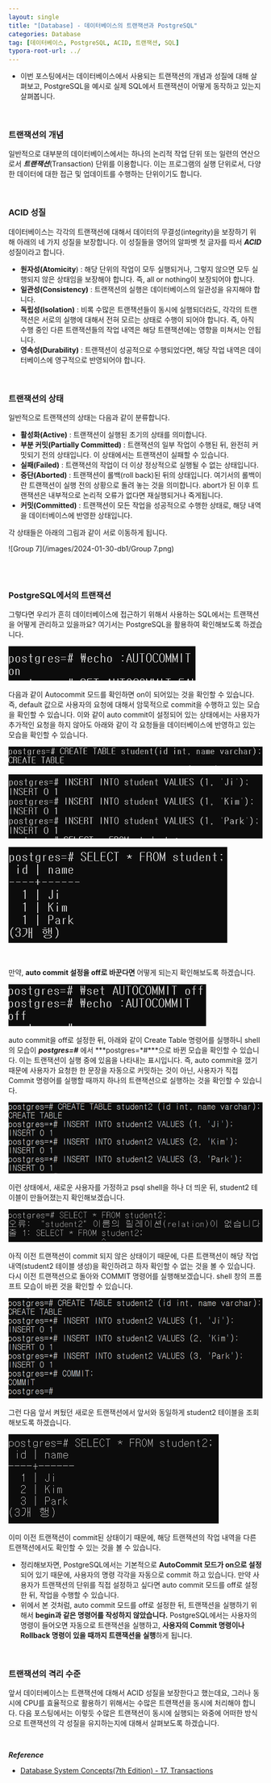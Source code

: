 ```yaml
---
layout: single
title: "[Database] - 데이터베이스의 트랜잭션과 PostgreSQL"
categories: Database
tag: [데이터베이스, PostgreSQL, ACID, 트랜잭션, SQL]
typora-root-url: ../
---
```






- 이번 포스팅에서는 데이터베이스에서 사용되는 트랜잭션의 개념과 성질에 대해 살펴보고, PostgreSQL을 예시로 실제 SQL에서 트랜잭션이 어떻게 동작하고 있는지 살펴봅니다.

<br/>



### 트랜잭션의 개념

일반적으로 대부분의 데이터베이스에서는 하나의 논리적 작업 단위 또는 일련의 연산으로서 ***트랜잭션***(Transaction) 단위를 이용합니다. 이는 프로그램의 실행 단위로서, 다양한 데이터에 대한 접근 및 업데이트를 수행하는 단위이기도 합니다.

<br/>



### ACID 성질

데이터베이스는 각각의 트랜잭션에 대해서 데이터의 무결성(integrity)을 보장하기 위해 아래의 네 가지 성질을 보장합니다. 이 성질들을 영어의 알파벳 첫 글자를 따서 ***ACID*** 성질이라고 합니다.

- **원자성(Atomicity**) : 해당 단위의 작업이 모두 실행되거나, 그렇지 않으면 모두 실행되지 않은 상태임을 보장해야 합니다. 즉, all or nothing이 보장되어야 합니다.
- **일관성(Consistency)** : 트랜잭션의 실행은 데이터베이스의 일관성을 유지해야 합니다.
- **독립성(Isolation)** : 비록 수많은 트랜잭션들이 동시에 실행되더라도, 각각의 트랜잭션은 서로의 실행에 대해서 전혀 모르는 상태로 수행이 되어야 합니다. 즉, 아직 수행 중인 다른 트랜잭션들의 작업 내역은 해당 트랜잭션에는 영향을 미쳐서는 안됩니다.
- **영속성(Durability)** : 트랜잭션이 성공적으로 수행되었다면, 해당 작업 내역은 데이터베이스에 영구적으로 반영되어야 합니다.



<br/>

### 트랜잭션의 상태

일반적으로 트랜잭션의 상태는 다음과 같이 분류합니다.

- **활성화(Active)** : 트랜잭션이 실행된 초기의 상태를 의미합니다.
- **부분 커밋(Partially Committed)** : 트랜잭션의 일부 작업이 수행된 뒤, 완전히 커밋되기 전의 상태입니다. 이 상태에서는 트랜잭션이 실패할 수 있습니다.
- **실패(Failed)** : 트랜잭션의 작업이 더 이상 정상적으로 실행될 수 없는 상태입니다. 
- **중단(Aborted)** : 트랜잭션이 롤백(roll back)된 뒤의 상태입니다. 여기서의 롤백이란 트랜잭션이 실행 전의 상황으로 돌려 놓는 것을 의미합니다. abort가 된 이후 트랜잭션은 내부적으로 논리적 오류가 없다면 재실행되거나 죽게됩니다.
- **커밋(Committed)** : 트랜잭션이 모든 작업을 성공적으로 수행한 상태로, 해당 내역을 데이터베이스에 반영한 상태입니다.



각 상태들은 아래의 그림과 같이 서로 이동하게 됩니다.

![Group 7](/images/2024-01-30-db1/Group 7.png)



<br/><br/>

### PostgreSQL에서의 트랜잭션

그렇다면 우리가 흔히 데이터베이스에 접근하기 위해서 사용하는 SQL에서는 트랜잭션을 어떻게 관리하고 있을까요? 여기서는 PostgreSQL을 활용하여 확인해보도록 하겠습니다. 

![image-20240130234509327](/images/2024-01-30-db1/image-20240130234509327.png)

다음과 같이 Autocommit 모드를 확인하면 on이 되어있는 것을 확인할 수 있습니다. 즉, default 값으로 사용자의 요청에 대해서 암묵적으로 commit을 수행하고 있는 모습을 확인할 수 있습니다. 이와 같이 auto commit이 설정되어 있는 상태에서는 사용자가 추가적인 요청을 하지 않아도 아래와 같이 각 요청들을 데이터베이스에 반영하고 있는 모습을 확인할 수 있습니다.

![image-20240130235026520](/images/2024-01-30-db1/image-20240130235026520.png)

![image-20240130235039382](/images/2024-01-30-db1/image-20240130235039382.png)

![image-20240130235045532](/images/2024-01-30-db1/image-20240130235045532.png)



<br/>

만약, **auto commit 설정을 off로 바꾼다면** 어떻게 되는지 확인해보도록 하겠습니다.

![image-20240130234633740](/images/2024-01-30-db1/image-20240130234633740.png)



auto commit을 off로 설정한 뒤, 아래와 같이 Create Table 명령어를 실행하니 shell의 모습이 ***postgres=#*** 에서 ***postgres=\*#***으로 바뀐 모습을 확인할 수 있습니다. 이는 트랜잭션이 실행 중에 있음을 나타내는 표시입니다. 즉, auto commit을 껐기 때문에 사용자가 요청한 한 문장을 자동으로 커밋하는 것이 아닌, 사용자가 직접 Commit 명령어를 실행할 때까지 하나의 트랜잭션으로 실행하는 것을 확인할 수 있습니다.

![image-20240130235425459](/images/2024-01-30-db1/image-20240130235425459.png)

이런 상태에서, 새로운 사용자를 가정하고 psql shell을 하나 더 띄운 뒤, student2 테이블이 만들어졌는지 확인해보겠습니다.

![image-20240130235720936](/images/2024-01-30-db1/image-20240130235720936.png)

아직 이전 트랜잭션이 commit 되지 않은 상태이기 때문에, 다른 트랜잭션이 해당 작업 내역(student2 테이블 생성)을 확인하려고 하자 확인할 수 없는 것을 볼 수 있습니다. 다시 이전 트랜잭션으로 돌아와 COMMIT 명령어를 실행해보겠습니다. shell 창의 프롬프트 모습이 바뀐 것을 확인할 수 있습니다.

![image-20240130235821416](/images/2024-01-30-db1/image-20240130235821416.png)

그런 다음 앞서 켜뒀던 새로운 트랜잭션에서 앞서와 동일하게 student2 테이블을 조회해보도록 하겠습니다.

![image-20240130235926596](/images/2024-01-30-db1/image-20240130235926596.png)

이미 이전 트랜잭션이 commit된 상태이기 때문에, 해당 트랜잭션의 작업 내역을 다른 트랜잭션에서도 확인할 수 있는 것을 볼 수 있습니다.



- 정리해보자면, PostgreSQL에서는 기본적으로 **AutoCommit 모드가 on으로 설정**되어 있기 때문에, 사용자의 명령 각각을 자동으로 commit 하고 있습니다. 만약 사용자가 트랜잭션의 단위를 직접 설정하고 싶다면 auto commit 모드를 off로 설정한 뒤, 작업을 수행할 수 있습니다.
- 위에서 본 것처럼, auto commit 모드를 off로 설정한 뒤, 트랜잭션을 실행하기 위해서 **begin과 같은 명령어를 작성하지 않았습니다.** PostgreSQL에서는 사용자의 명령이 들어오면 자동으로 트랜잭션을 실행하고, **사용자의 Commit 명령이나 Rollback 명령이 있을 때까지 트랜잭션을 실행**하게 됩니다.



<br/>

### 트랜잭션의 격리 수준

앞서 데이터베이스는 트랜잭션에 대해서 ACID 성질을 보장한다고 했는데요, 그러나 동시에 CPU를 효율적으로 활용하기 위해서는 수많은 트랜잭션을 동시에 처리해야 합니다. 다음 포스팅에서는 이렇듯 수많은 트랜잭션이 동시에 실행되는 와중에 어떠한 방식으로 트랜잭션의 각 성질을 유지하는지에 대해서 살펴보도록 하겠습니다.



<br/>

***Reference***

- [Database System Concepts(7th Edition) - 17. Transactions](https://www.db-book.com/)